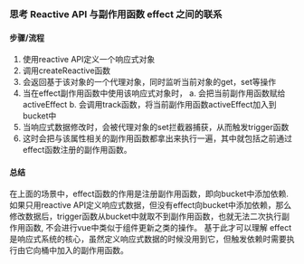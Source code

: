 ### 思考 Reactive API 与副作用函数 effect 之间的联系

#### 步骤/流程

 1. 使用reactive API定义一个响应式对象
 2. 调用createReactive函数
 3. 会返回基于该对象的一个代理对象，同时监听当前对象的get，set等操作
 4. 当在effect副作用函数中使用该响应式对象时，
   a. 会把当前副作用函数赋给activeEffect
   b. 会调用track函数，将当前副作用函数activeEffect加入到bucket中
 5. 当响应式数据修改时，会被代理对象的set拦截器捕获，从而触发trigger函数
 6. 这时会把与该属性相关的副作用函数都拿出来执行一遍，其中就包括之前通过effect函数注册的副作用函数。

#### 总结

在上面的场景中，effect函数的作用是注册副作用函数，即向bucket中添加依赖.
如果只用reactive API定义响应式数据，但没有effect向bucket中添加依赖，那么修改数据后，trigger函数从bucket中就取不到副作用函数，也就无法二次执行副作用函数, 不会进行vue中类似于组件更新之类的操作。
基于此才可以理解 effect 是响应式系统的核心，虽然定义响应式数据的时候没用到它，但触发依赖时需要执行由它向桶中加入的副作用函数。

